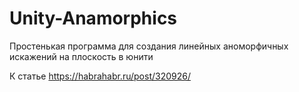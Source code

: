# Unity-Anamorphics

Простенькая программа для создания линейных аноморфичных искажений на плоскость в юнити

К статье https://habrahabr.ru/post/320926/
